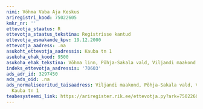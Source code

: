 ```yaml
---
nimi: Võhma Vaba Aja Keskus
ariregistri_kood: 75022605
kmkr_nr: ''
ettevotja_staatus: R
ettevotja_staatus_tekstina: Registrisse kantud
ettevotja_esmakande_kpv: 19.12.2000
ettevotja_aadress: .na
asukoht_ettevotja_aadressis: Kauba tn 1
asukoha_ehak_kood: 9500
asukoha_ehak_tekstina: Võhma linn, Põhja-Sakala vald, Viljandi maakond
indeks_ettevotja_aadressis: '70603'
ads_adr_id: 3297450
ads_ads_oid: .na
ads_normaliseeritud_taisaadress: Viljandi maakond, Põhja-Sakala vald, Võhma linn,
  Kauba tn 1
teabesysteemi_link: https://ariregister.rik.ee/ettevotja.py?ark=75022605&ref=rekvisiidid
---
```

